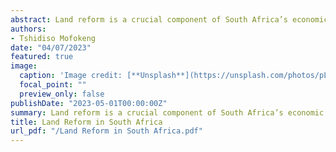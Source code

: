 ```yaml
---
abstract: Land reform is a crucial component of South Africa’s economic strategy if it is to remedy past injustices and realise a future of inclusive economic growth and social stability. This paper provides a comprehensive study of the Land Reform Policy of South Africa, starting with an exploration of the historical and socio-economic context. In particular, we discuss the three pillars of land reform and the progression of the laws that led to the Land Reform Policy that exists today. We discuss the aspects of the policy’s effectiveness, drawing on the strengths and weaknesses of the policy, as well as the unintended consequences that have arisen. We propose alternative solutions and improvements for the policy, deduced from the analysis of several case studies and insights from other countries. Opposing views are also put forward, providing a well-rounded argument and allowing for the different perspectives of all stakeholders to be considered in the study. We find that the Policy has the potential to be extremely effective if those in power will take heed of the recommendations and improvements that may be vital in propelling the Policy to reach its targets. 
authors:
- Tshidiso Mofokeng
date: "04/07/2023"
featured: true
image:
  caption: 'Image credit: [**Unsplash**](https://unsplash.com/photos/pLCdAaMFLTE)'
  focal_point: ""
  preview_only: false
publishDate: "2023-05-01T00:00:00Z"
summary: Land reform is a crucial component of South Africa’s economic strategy if it is to remedy past injustices and realise a future of inclusive economic growth and social stability. This paper provides a comprehensive study of the Land Reform Policy of South Africa
title: Land Reform in South Africa
url_pdf: "/Land Reform in South Africa.pdf"
---
```

